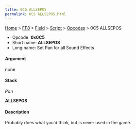 ```yaml
---
title: 0C5 ALLSEPOS
permalink: 0C5 ALLSEPOS.html
---
```


[Home](../../../../Main%20Page.md) > [FF8](../../../../FF8.md) > [Field](../../../Field.md) > [Script](../../Script.md) > [Opcodes](../Opcodes.md) > 0C5 ALLSEPOS

-   Opcode: **0x0C5**
-   Short name: **ALLSEPOS**
-   Long name: Set Pan for all Sound Effects

#### Argument

none

#### Stack

  
*Pan*

**ALLSEPOS**

#### Description

Probably does what you'd think, but is never used in the game.

